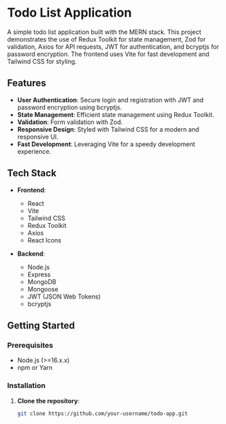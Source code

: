 # Todo List Application

A simple todo list application built with the MERN stack. This project demonstrates the use of Redux Toolkit for state management, Zod for validation, Axios for API requests, JWT for authentication, and bcryptjs for password encryption. The frontend uses Vite for fast development and Tailwind CSS for styling.

## Features

- **User Authentication**: Secure login and registration with JWT and password encryption using bcryptjs.
- **State Management**: Efficient state management using Redux Toolkit.
- **Validation**: Form validation with Zod.
- **Responsive Design**: Styled with Tailwind CSS for a modern and responsive UI.
- **Fast Development**: Leveraging Vite for a speedy development experience.

## Tech Stack

- **Frontend**:
  - React
  - Vite
  - Tailwind CSS
  - Redux Toolkit
  - Axios
  - React Icons

- **Backend**:
  - Node.js
  - Express
  - MongoDB
  - Mongoose
  - JWT (JSON Web Tokens)
  - bcryptjs

## Getting Started

### Prerequisites

- Node.js (>=16.x.x)
- npm or Yarn

### Installation

1. **Clone the repository**:

   ```bash
   git clone https://github.com/your-username/todo-app.git
